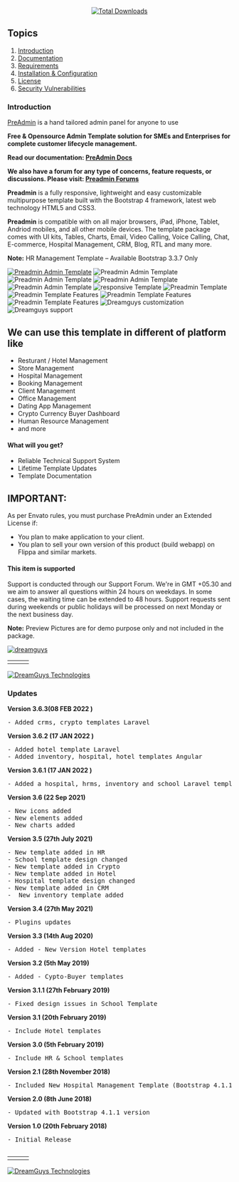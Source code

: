 <p align="center">
<a href="http://preadmin.io"><img src="https://bagisto.com/wp-content/uploads/2021/06/bagisto-logo.png" alt="Total Downloads"></a>
</p>



## Topics

1. [Introduction](#introduction)
2. [Documentation](#documentation)
3. [Requirements](#requirements)
4. [Installation & Configuration](#installation-and-configuration)
5. [License](#license)
6. [Security Vulnerabilities](#security-vulnerabilities)

### Introduction

[PreAdmin](https://preadmin.io) is a hand tailored admin panel for anyone to use

**Free & Opensource Admin Template solution for SMEs and Enterprises for complete customer lifecycle management.**

**Read our documentation: [PreAdmin Docs](https://devdocs.preadmin.io/)**

**We also have a forum for any type of concerns, feature requests, or discussions. Please visit: [Preadmin Forums](https://forums.preadmin.io/)**

<p><strong>Preadmin</strong> is a fully responsive, lightweight and easy customizable multipurpose template built with the Bootstrap 4 framework, latest web technology HTML5 and CSS3.</p>

<p><strong>Preadmin</strong> is compatible with on all major browsers, iPad, iPhone, Tablet, Andriod mobiles, and all other mobile devices. The template package comes with UI kits, Tables, Charts, Email, Video Calling, Voice Calling, Chat, E-commerce, Hospital Management, CRM, Blog, RTL and many more.</p>

<p><strong>Note:</strong> HR Management Template &#8211; Available Bootstrap 3.3.7 Only <br /></p>
<a href="https://dreamguystech.com/preadmin/inventory/index.html"><img src="https://www.dreamguys.co.in/codecanyon/preadmin/new-template.png" alt="Preadmin Admin Template" /></a>

<img src="https://www.dreamguys.co.in/codecanyon/preadmin/preadmin-new-template.png" alt="Preadmin Admin Template" />
<img src="https://www.dreamguys.co.in/codecanyon/preadmin/screen.png" alt="Preadmin Admin Template" />
<img src="https://www.dreamguys.co.in/codecanyon/preadmin/responsive-preadmin.png" alt="Preadmin Admin Template" />

<img src="https://www.dreamguys.co.in/codecanyon/preadmin/home.png" alt="Preadmin Admin Template" />
<img src="https://www.dreamguys.co.in/codecanyon/preadmin/responsive.png" alt="responsive Template" />
<img src="https://www.dreamguys.co.in/codecanyon/preadmin/dark.png" alt="Preadmin Template" />
<img src="https://www.dreamguys.co.in/codecanyon/preadmin/feature.png" alt="Preadmin Template Features" />
<img src="https://www.dreamguys.co.in/codecanyon/preadmin/feature.png" alt="Preadmin Template Features" />
<img src="https://www.dreamguys.co.in/codecanyon/preadmin/reviews.png" alt="Preadmin Template Features" />

<img src="http://dreamguys.co.in/themeforest/socialicons/need-customization.png" alt="Dreamguys customization">
<img src="http://dreamguys.co.in/themeforest/socialicons/need-support.png" alt="Dreamguys support">

<h2>We can use this template in different of platform like</h2>
<ul>
<li>Resturant / Hotel Management</li>
<li>Store Management</li>
<li>Hospital Management</li>
<li>Booking Management</li>
<li>Client Management</li>
<li>Office Management</li>
<li>Dating App Management</li>
<li>Crypto Currency Buyer Dashboard</li>
<li>Human Resource Management</li>
<li>and more</li>
</ul>

<h4>What will you get?</h4>
<ul>
<li>Reliable Technical Support System</li>
<li>Lifetime Template Updates</li>
<li>Template Documentation</li>
</ul>

<h2>IMPORTANT: </h2>
<p>As per Envato rules, you must purchase PreAdmin under an Extended License if:</p>

<ul><li>You plan to make application to your client.</li>
<li>You plan to sell your own version of this product (build webapp) on Flippa and similar markets.</li></ul>

<h4>This item is supported</h4>
<p>Support is conducted through our Support Forum. We're in GMT +05.30 and we aim to answer all questions within 24 hours on weekdays. In some cases, the waiting time can be extended to 48 hours. Support requests sent during weekends or public holidays will be processed on next Monday or the next business day.</p>

<p><strong>Note:</strong> Preview Pictures are for demo purpose only and not included in the package.</p>

<a href="https://m.me/dreamguystech" rel="nofollow"><img src="https://www.dreamguys.co.in/codecanyon/gigs/live-chat.jpg" alt="dreamguys" /></a>
<table>
  <tr>
		<td><a href="https://www.facebook.com/dreamguystech/" rel="nofollow"><img alt="" src="http://dreamguys.co.in/themeforest/socialicons/dgt-fb.png"></a></td>
		<td><a href="https://www.twitter.com/dreamguystech/" rel="nofollow"><img alt="" src="http://dreamguys.co.in/themeforest/socialicons/dgt-twitter1.png"></a></td>
		<td><a href="https://codecanyon.net/user/dreamguys/follow" rel="nofollow"><img alt="" src="http://dreamguys.co.in/themeforest/socialicons/dgt-envato.png"></a></td>
    </tr>
</table>
<a href="http://www.dreamguys.co.in" rel="nofollow" target="_blank"><img src="https://www.dreamguys.co.in/codecanyon/gigs_services_market5" alt="DreamGuys Technologies" /></a>

<h3>Updates</h3>


<p><strong>Version 3.6.3(08 FEB 2022 )</strong></p>
<pre>
- Added crms, crypto templates Laravel
</pre>


<p><strong>Version 3.6.2 (17 JAN 2022 )</strong></p>
<pre>
- Added hotel template Laravel
- Added inventory, hospital, hotel templates Angular
</pre>


<p><strong>Version 3.6.1 (17 JAN 2022 )</strong></p>
<pre>
- Added a hospital, hrms, inventory and school Laravel templates.
</pre>

<p><strong>Version 3.6 (22 Sep 2021)</strong></p>
<pre>
- New icons added
- New elements added
- New charts added
</pre>

<p><strong>Version 3.5 (27th July 2021)</strong></p>
<pre>
- New template added in HR
- School template design changed
- New template added in Crypto
- New template added in Hotel
- Hospital template design changed
- New template added in CRM
-  New inventory template added
</pre>

<p><strong>Version 3.4 (27th May 2021)</strong></p>
<pre>
- Plugins updates
</pre>

<p><strong>Version 3.3 (14th Aug 2020)</strong></p>
<pre>
- Added - New Version Hotel templates
</pre>

<p><strong>Version 3.2 (5th May 2019)</strong></p>
<pre>
- Added - Cypto-Buyer templates
</pre>

<p><strong>Version 3.1.1 (27th February 2019)</strong></p>
<pre>- Fixed design issues in School Template
</pre>

<p><strong>Version 3.1 (20th February 2019)</strong></p>
<pre>- Include Hotel templates
</pre>

<p><strong>Version 3.0 (5th February 2019)</strong></p>
<pre>
- Include HR & School templates
</pre>

<p><strong>Version 2.1 (28th November 2018)</strong></p>
<pre>
- Included New Hospital Management Template (Bootstrap 4.1.1 version)
</pre>

<p><strong>Version 2.0 (8th June 2018)</strong></p>
<pre>
- Updated with Bootstrap 4.1.1 version
</pre>

<p><strong>Version 1.0 (20th February 2018) </strong></p>
<pre>
- Initial Release
</pre>

<p><a href="https://m.me/dreamguystech" rel="nofollow"><img src="https://www.dreamguys.co.in/codecanyon/gigs/live-chat.jpg" alt="" /></a></p>

<table><tr><td><a href="https://www.facebook.com/dreamguystech/" rel="nofollow"> <img src="https://www.dreamguys.co.in/codecanyon/facebook.png" alt="" /></a></td> 
<td><a href="https://twitter.com/dreamguystech" rel="nofollow"> <img src="https://www.dreamguys.co.in/codecanyon/twitter.png" alt="" /></a> </td>
<td><a href="https://www.linkedin.com/in/dreamguystech" rel="nofollow"> <img src="https://www.dreamguys.co.in/codecanyon/linkedin.png" alt="" /></a></td></tr></table>
<a href="http://www.dreamguys.co.in" rel="nofollow"> <img src="https://www.dreamguys.co.in/codecanyon/gigs_services_market5" alt="DreamGuys Technologies" /></a>
